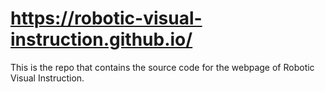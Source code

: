 # https://robotic-visual-instruction.github.io/

This is the repo that contains the source code for the webpage of Robotic Visual Instruction. 
